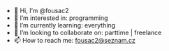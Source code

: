 - 👋 Hi, I’m @fousac2
- 👀 I’m interested in: programming
- 🌱 I’m currently learning: everything
- 💞️ I’m looking to collaborate on: parttime | freelance
- 📫 How to reach me: fousac2@seznam.cz

<!---
fousac2/fousac2 is a ✨ special ✨ repository because its `README.md` (this file) appears on your GitHub profile.
You can click the Preview link to take a look at your changes.
--->
